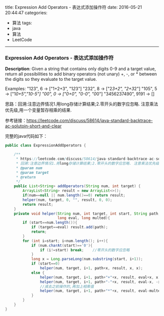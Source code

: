 




title: Expression Add Operators - 表达式添加操作符
date: 2016-05-21 20:44:47
categories: 
- 算法
tags: 
- java
- 算法
- LeetCode
<!--updated: 2016-05-21 21:40:47-->
---

### Expression Add Operators - 表达式添加操作符
**Description**: Given a string that contains only digits 0-9 and a target value, return all possibilities to add binary operators (not unary) +, -, or * between the digits so they evaluate to the target value.

Examples:
 "123", 6 -> ["1+2+3", "1*2*3"]
 "232", 8 -> ["2*3+2", "2+3*2"]
 "105", 5 -> ["1*0+5","10-5"]
 "00", 0 -> ["0+0", "0-0", "0*0"]
 "3456237490", 9191 -> []
 
思路：回溯:注意边界情况1.用long存储计算结果;2.零开头的数字应忽略. 注意乘法优先级,用一个变量暂存相乘的结果.

参考链接：https://leetcode.com/discuss/58614/java-standard-backtrace-ac-solutoin-short-and-clear

完整的java代码如下：

```java
public class ExpressionAddOperators {

    /**
     * https://leetcode.com/discuss/58614/java-standard-backtrace-ac-solutoin-short-and-clear
     * 回溯:注意边界情况1.用long存储计算结果;2.零开头的数字应忽略. 注意乘法优先级,用一个变量暂存相乘的结果.
     * @param num
     * @param target
     * @return
     */
    public List<String> addOperators(String num, int target) {
        ArrayList<String> result = new ArrayList<>();
        if(num==null || num.length()==0) return result;
        helper(num, target, 0, "", result, 0, 0);
        return result;
    }
    private void helper(String num, int target, int start, String path, List<String> result,
                        long eval, long multed){
        if (start==num.length()){
            if (target==eval) result.add(path);
            return;
        }
        for (int i=start; i<num.length(); i++){
            if (num.charAt(start)=='0'){
                if (i!=start) break;    //零开头的数字应忽略
            }
            long x = Long.parseLong(num.substring(start, i+1));
            if (start==0)
                helper(num, target, i+1, path+x, result, x, x);
            else {
                helper(num, target, i+1, path+"+"+x, result, eval+x, x);
                helper(num, target, i+1, path+"-"+x, result, eval-x, -x);
                //减去之前操作的,再加上相乘值
                helper(num, target, i+1, path+"*"+x, result, eval-multed+multed*x, multed*x);
            }
        }
    }
}
```
